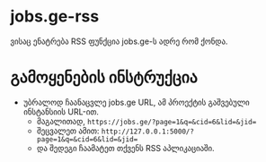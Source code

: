 # jobs.ge-rss
ვისაც ენატრება RSS ფუნქცია jobs.ge-ს ადრე რომ ქონდა.

# გამოყენების ინსტრუქცია
- უბრალოდ ჩაანაცვლე jobs.ge URL, ამ პროექტის გაშვებული ინსტანსიის URL-ით.
  - მაგალითად, `https://jobs.ge/?page=1&q=&cid=6&lid=&jid=` 
  - შეცვალეთ ამით: `http://127.0.0.1:5000/?page=1&q=&cid=6&lid=&jid=`
  - და შედეგი ჩაამატეთ თქვენს RSS აპლიკაციაში.
